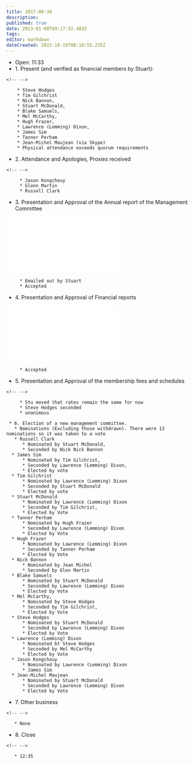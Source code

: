 ```yaml
---
title: 2017-09-30
description: 
published: true
date: 2023-01-08T09:17:52.403Z
tags: 
editor: markdown
dateCreated: 2022-10-19T08:10:55.235Z
---
```


-   Open: 11:33
-   1\. Present (and verified as financial members by Stuart):

```{=html}
<!-- -->
```
        * Steve Hodges 
        * Tim Gilchrist
        * Nick Bannon, 
        * Stuart McDonald, 
        * Blake Samuels, 
        * Mel McCarthy, 
        * Hugh Frazer, 
        * Lawrence (Lemming) Dixon, 
        * James Sim
        * Tanner Perham
        * Jean-Michel Maujean (via Skype) 
        * Physical attendance exceeds quorum requirements

-   2\. Attendance and Apologies, Proxies received

```{=html}
<!-- -->
```
         * Jason Kongchouy
         * Glenn Martin
         * Russell Clark

-   3\. Presentation and Approval of the Annual report of the Management Committee

![](/committee/annual_report_20162017.pdf)

         * Emailed out by Stuart
         * Accepted

-   4\. Presentation and Approval of Financial reports

![](/committee/annual_report_20162017.pdf)

         * Accepted

-   5\. Presentation and Approval of the membership fees and schedules

```{=html}
<!-- -->
```
         * Stu moved that rates remain the same for now
         * Steve Hodges seconded
         * unanimous

     * 6. Election of a new management committee.
       * Nominations (Excluding those withdrawn). There were 13 nominations so it was taken to a vote 
       * Russell Clark 
          * Nominated by Stuart McDonald, 
          * Seconded by Nick Nick Bannon     
      * James Sim  
          * Nominated by Tim Gilchrist, 
          * Seconded by Lawrence (Lemming) Dixon,  
          * Elected by vote   
      * Tim Gilchrist 
          * Nominated by Lawrence (Lemming) Dixon
          * Seconded by Stuart McDonald
          * Elected by vote   
      * Stuart McDonald 
          * Nominated by Lawrence (Lemming) Dixon
          * Seconded by Tim Gilchrist,
          * Elected by Vote    
      * Tanner Perham 
          * Nominated by Hugh Frazer
          * Seconded by Lawrence (Lemming) Dixon
          * Elected by Vote
      * Hugh Frazer
          * Nominated by Lawrence (Lemming) Dixon
          * Seconded by Tanner Perham   
          * Elected by Vote
      * Nick Bannon 
          * Nominated by Jean Michel
          * Seconded by Glen Martin  
      * Blake Samuels
          * Nominated by Stuart McDonald
          * Seconded by Lawrence (Lemming) Dixon
          * Elected by Vote 
      * Mel McCarthy, 
          * Nominated by Steve Hodges
          * Seconded by Tim Gilchrist,       
          * Elected by Vote
      * Steve Hodges 
          * Nominated by Stuart McDonald
          * Seconded by Lawrence (Lemming) Dixon   
          * Elected by Vote  
      * Lawrence (Lemming) Dixon 
          * Nominated bt Steve Hodges
          * Seconded by Mel McCarthy     
          * Elected by Vote
      * Jason Kongchouy 
          * Nominated by Lawrence (Lemming) Dixon
          * James Sim   
      * Jean-Michel Maujean  
          * Nominated by Stuart McDonald
          * Seconded by Lawrence (Lemming) Dixon      
          * Elected by Vote  

-   7\. Other business

```{=html}
<!-- -->
```
       * None

-   8\. Close

```{=html}
<!-- -->
```
       * 12:35
